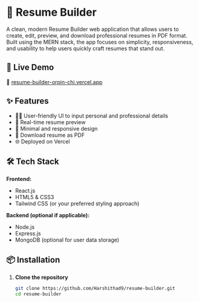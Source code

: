 # 📝 Resume Builder

A clean, modern Resume Builder web application that allows users to create, edit, preview, and download professional resumes in PDF format. Built using the MERN stack, the app focuses on simplicity, responsiveness, and usability to help users quickly craft resumes that stand out.

## 🚀 Live Demo

🔗 [resume-builder-orpin-chi.vercel.app](https://resume-builder-orpin-chi.vercel.app)



## ✨ Features

- 🧑‍💻 User-friendly UI to input personal and professional details
- 📄 Real-time resume preview
- 🎨 Minimal and responsive design
- 💾 Download resume as PDF
- 🌐 Deployed on Vercel

## 🛠️ Tech Stack

**Frontend:**
- React.js
- HTML5 & CSS3
- Tailwind CSS (or your preferred styling approach)

**Backend (optional if applicable):**
- Node.js
- Express.js
- MongoDB (optional for user data storage)

## 📦 Installation

1. **Clone the repository**
   ```bash
   git clone https://github.com/Harshithad9/resume-builder.git
   cd resume-builder
